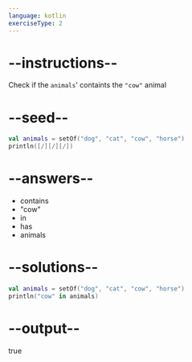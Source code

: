 ```yaml
---
language: kotlin
exerciseType: 2
---
```


# --instructions--

Check if the `animals`' containts the `"cow"` animal

# --seed--

```kotlin
val animals = setOf("dog", "cat", "cow", "horse")
println([/][/][/])
```

# --answers--

- contains
- "cow"
-  in 
-  has 
- animals

# --solutions--

```kotlin
val animals = setOf("dog", "cat", "cow", "horse")
println("cow" in animals)
```

# --output--

true
